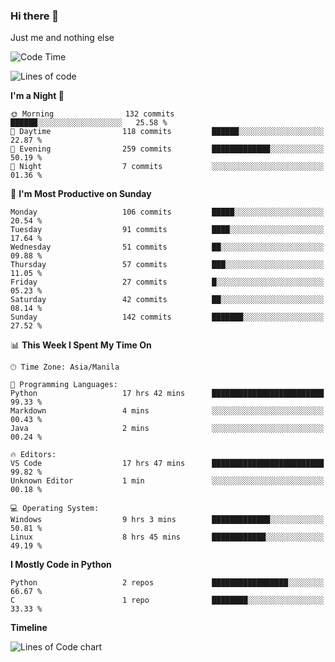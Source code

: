 ### Hi there 👋

Just me and nothing else


<!--START_SECTION:waka-->
![Code Time](http://img.shields.io/badge/Code%20Time-105%20hrs%2024%20mins-blue)

![Lines of code](https://img.shields.io/badge/From%20Hello%20World%20I%27ve%20Written-1.3%20million%20lines%20of%20code-blue)

**I'm a Night 🦉** 

```text
🌞 Morning                132 commits         ██████░░░░░░░░░░░░░░░░░░░   25.58 % 
🌆 Daytime                118 commits         ██████░░░░░░░░░░░░░░░░░░░   22.87 % 
🌃 Evening                259 commits         █████████████░░░░░░░░░░░░   50.19 % 
🌙 Night                  7 commits           ░░░░░░░░░░░░░░░░░░░░░░░░░   01.36 % 
```
📅 **I'm Most Productive on Sunday** 

```text
Monday                   106 commits         █████░░░░░░░░░░░░░░░░░░░░   20.54 % 
Tuesday                  91 commits          ████░░░░░░░░░░░░░░░░░░░░░   17.64 % 
Wednesday                51 commits          ██░░░░░░░░░░░░░░░░░░░░░░░   09.88 % 
Thursday                 57 commits          ███░░░░░░░░░░░░░░░░░░░░░░   11.05 % 
Friday                   27 commits          █░░░░░░░░░░░░░░░░░░░░░░░░   05.23 % 
Saturday                 42 commits          ██░░░░░░░░░░░░░░░░░░░░░░░   08.14 % 
Sunday                   142 commits         ███████░░░░░░░░░░░░░░░░░░   27.52 % 
```


📊 **This Week I Spent My Time On** 

```text
🕑︎ Time Zone: Asia/Manila

💬 Programming Languages: 
Python                   17 hrs 42 mins      █████████████████████████   99.33 % 
Markdown                 4 mins              ░░░░░░░░░░░░░░░░░░░░░░░░░   00.43 % 
Java                     2 mins              ░░░░░░░░░░░░░░░░░░░░░░░░░   00.24 % 

🔥 Editors: 
VS Code                  17 hrs 47 mins      █████████████████████████   99.82 % 
Unknown Editor           1 min               ░░░░░░░░░░░░░░░░░░░░░░░░░   00.18 % 

💻 Operating System: 
Windows                  9 hrs 3 mins        █████████████░░░░░░░░░░░░   50.81 % 
Linux                    8 hrs 45 mins       ████████████░░░░░░░░░░░░░   49.19 % 
```

**I Mostly Code in Python** 

```text
Python                   2 repos             █████████████████░░░░░░░░   66.67 % 
C                        1 repo              ████████░░░░░░░░░░░░░░░░░   33.33 % 
```



**Timeline**

![Lines of Code chart](https://raw.githubusercontent.com/mauring55/mauring55/main/assets/bar_graph.png)


<!--END_SECTION:waka-->
